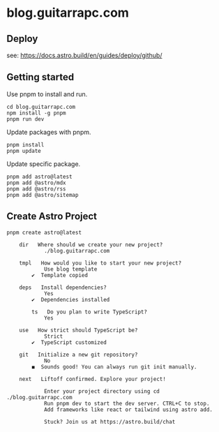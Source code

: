 # blog.guitarrapc.com

## Deploy

see: https://docs.astro.build/en/guides/deploy/github/

## Getting started

Use pnpm to install and run.

```shell
cd blog.guitarrapc.com
npm install -g pnpm
pnpm run dev
```

Update packages with pnpm.

```shell
pnpm install
pnpm update
```

Update specific package.

```
pnpm add astro@latest
pnpm add @astro/mdx
pnpm add @astro/rss
pnpm add @astro/sitemap
```

## Create Astro Project

```
pnpm create astro@latest
```

        dir   Where should we create your new project?
                ./blog.guitarrapc.com

        tmpl   How would you like to start your new project?
                Use blog template
            ✔  Template copied

        deps   Install dependencies?
                Yes
            ✔  Dependencies installed

            ts   Do you plan to write TypeScript?
                Yes

        use   How strict should TypeScript be?
                Strict
            ✔  TypeScript customized

        git   Initialize a new git repository?
                No
            ◼  Sounds good! You can always run git init manually.

        next   Liftoff confirmed. Explore your project!

                Enter your project directory using cd ./blog.guitarrapc.com
                Run pnpm dev to start the dev server. CTRL+C to stop.
                Add frameworks like react or tailwind using astro add.

                Stuck? Join us at https://astro.build/chat
